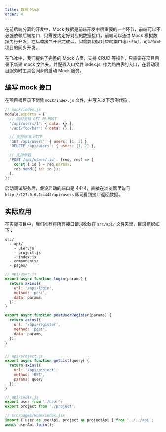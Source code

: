 ```yaml
---
title: 数据 Mock
order: 4
---
```


在前后端分离的开发中，Mock 数据是前端开发中很重要的一个环节，前端可以不必强依赖后端接口，只需要约定好对应的数据接口，前端可以通过 Mock 模拟数据先行开发，在后端接口开发完成后，只需要切换对应的接口地址即可，可以保证项目的同步开发。

在飞冰中，我们提供了完整的 Mock 方案，支持 CRUD 等操作，只需要在项目目录下新建 mock 文件夹，并配置入口文件 index.js  作为路由表的入口，在启动项目服务时工具会同步的启动 Mock 服务。

## 编写 mock 接口

在项目根目录下新建 `mock/index.js` 文件，并写入以下示例代码：

```js
// mock/index.js
module.exports = {
  // 同时支持 GET 和 POST
  '/api/users/1': { data: {} },
  '/api/foo/bar': { data: {} },

  // 支持标准 HTTP
  'GET /api/users': { users: [1, 2] },
  'DELETE /api/users': { users: [1, 2] },

  // 支持参数
  'POST /api/users/:id': (req, res) => {
    const { id } = req.params;
    res.send({ id: id });
  },
};
```

启动调试服务后，假设启动的端口是 4444，直接在浏览器里访问 `http://127.0.0.1:4444/api/users` 即可看到接口返回数据。

## 实际应用

在实际项目中，我们推荐将所有接口请求收敛在 `src/api/` 文件夹里，目录组织如下：

```
src/
  - api/
    - user.js
    - project.js
    - index.js
  - components/
  - pages/
```

```js
// api/user.js
export async function login(params) {
  return axios({
    url: '/api/login',
    method: 'post',
    data: params,
  });
}

export async function postUserRegister(params) {
  return axios({
    url: '/api/register',
    method: 'post',
    data: params,
  });
}


// api/project.js
export async function getList(query) {
  return axios({
    url: '/api/project',
    method: 'GET',
    params: query
  });
}

// api/index.js
export user from './user';
export project from './project';

// src/pages/Home/index.jsx
import { user as userApi, project as projectApi } from '../../api';
await userApi.login();
```